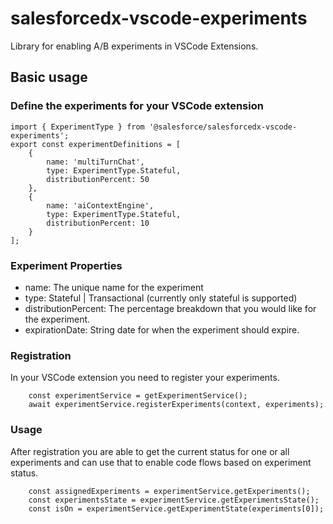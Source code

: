 # salesforcedx-vscode-experiments

Library for enabling A/B experiments in VSCode Extensions.

## Basic usage

### Define the experiments for your VSCode extension

```
import { ExperimentType } from '@salesforce/salesforcedx-vscode-experiments';
export const experimentDefinitions = [
    {
        name: 'multiTurnChat',
        type: ExperimentType.Stateful,
        distributionPercent: 50
    },
    {
        name: 'aiContextEngine',
        type: ExperimentType.Stateful,
        distributionPercent: 10
    }
];
```
### Experiment Properties
 - name: The unique name for the experiment
 - type: Stateful | Transactional (currently only stateful is supported)
 - distributionPercent: The percentage breakdown that you would like for the experiment.
 - expirationDate: String date for when the experiment should expire.

### Registration
In your VSCode extension you need to register your experiments.  

```  
    const experimentService = getExperimentService();
    await experimentService.registerExperiments(context, experiments);
```

### Usage
After registration you are able to get the current status for one or all experiments and can use that 
to enable code flows based on experiment status. 

```
    const assignedExperiments = experimentService.getExperiments();
    const experimentsState = experimentService.getExperimentsState();
    const isOn = experimentService.getExperimentState(experiments[0]);
```
